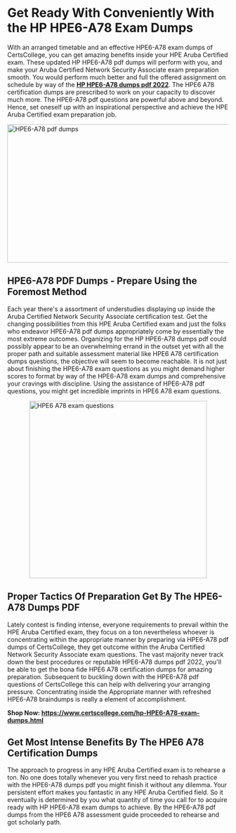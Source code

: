 <h1><strong>Get Ready With Conveniently With the HP HPE6-A78 Exam Dumps&nbsp;</strong></h1>
<p><span style="font-weight: 400;">With an arranged timetable and an effective  HPE6-A78 exam dumps of CertsCollege, you can get amazing benefits inside your HPE Aruba Certified exam. These updated HP HPE6-A78 pdf dumps will perform with you, and make your Aruba Certified Network Security Associate exam preparation smooth. You would perform much better and full the offered assignment on schedule by way of the <strong><a href="https://www.certscollege.com/hp-HPE6-A78-exam-dumps.html">HP HPE6-A78 dumps pdf 2022</a></strong>. The HPE6 A78 certification dumps are prescribed to work on your capacity to discover much more. The  HPE6-A78 pdf questions are powerful above and beyond. Hence, set oneself up with an inspirational perspective and achieve the HPE Aruba Certified exam preparation job.&nbsp;</span></p>
<p><span style="font-weight: 400;"><img style="display: block; margin-left: auto; margin-right: auto;" src="https://i.ibb.co/CPDK3ps/Yellow-and-Blue-Initiative-Blog-Banner.png" alt="HPE6-A78 pdf dumps" width="559" height="315" /></span></p>
<h2><strong>HPE6-A78 PDF Dumps - Prepare Using the Foremost Method</strong></h2>
<p><span style="font-weight: 400;">Each year there's a assortment of understudies displaying up inside the Aruba Certified Network Security Associate certification test. Get the changing possibilities from this HPE Aruba Certified exam and just the folks who endeavor HPE6-A78 pdf dumps appropriately come by essentially the most extreme outcomes. Organizing for the HP HPE6-A78 dumps pdf could possibly appear to be an overwhelming errand in the outset yet with all the proper path and suitable assessment material like HPE6 A78 certification dumps questions, the objective will seem to become reachable. It is not just about finishing the HPE6-A78 exam questions as you might demand higher scores to format by way of the HPE6-A78 exam dumps and comprehensive your cravings with discipline. Using the assistance of HPE6-A78 pdf questions, you might get incredible imprints in HPE6 A78 exam questions.</span></p>
<p><span style="font-weight: 400;"><a href="https://tinyurl.com/ycxx98w7"><img style="display: block; margin-left: auto; margin-right: auto;" src="https://i.ibb.co/9tMrhdY/Teacher-Appreciation-Invitation.png" alt="HPE6 A78 exam questions " width="404" height="404" /></a></span></p>
<h2><strong>Proper Tactics Of Preparation Get By The HPE6-A78 Dumps PDF</strong></h2>
<p><span style="font-weight: 400;">Lately contest is finding intense, everyone requirements to prevail within the HPE Aruba Certified exam, they focus on a ton nevertheless whoever is concentrating within the appropriate manner by preparing via HPE6-A78 pdf dumps of CertsCollege, they get outcome within the Aruba Certified Network Security Associate exam questions. The vast majority never track down the best procedures or reputable HPE6-A78 dumps pdf 2022, you'll be able to get the bona fide HPE6 A78 certification dumps for amazing preparation. Subsequent to buckling down with the  HPE6-A78 pdf questions of CertsCollege this can help with delivering your arranging pressure. Concentrating inside the Appropriate manner with refreshed HPE6-A78 braindumps is really a element of accomplishment.</span></p>
<p><span style="font-weight: 400;"><strong>Shop Now: <a href="https://www.certscollege.com/hp-HPE6-A78-exam-dumps.html">https://www.certscollege.com/hp-HPE6-A78-exam-dumps.html</a></strong></span></p>
<h2><strong>Get Most Intense Benefits By The HPE6 A78 Certification Dumps</strong></h2>
<p><span style="font-weight: 400;">The approach to progress in any HPE Aruba Certified exam is to rehearse a ton. No one does totally whenever you very first need to rehash practice with the HPE6-A78 dumps pdf you might finish it without any dilemma. Your persistent effort makes you fantastic in any HPE Aruba Certified field. So it eventually is determined by you what quantity of time you call for to acquire ready with HP HPE6-A78 exam dumps to achieve. By the HPE6-A78 pdf dumps from the HPE6 A78 assessment guide proceeded to rehearse and got scholarly path.</span></p>
